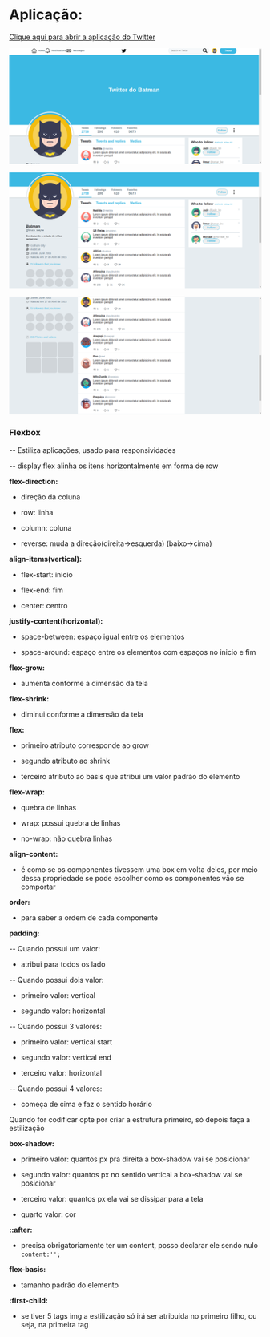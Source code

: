 # Aplicação:

<a href="https://jessica-twitter-clone.netlify.app" target="_blank" >Clique aqui para abrir a aplicação do Twitter</a>

![Print1](./images/print1.png)

![Print2](./images/print2.png)

![Print3](./images/print3.png)

### **Flexbox**

-- Estiliza aplicações, usado para responsividades

-- display flex alinha os itens horizontalmente em forma de row

**flex-direction:**

- direção da coluna 

- row: linha

- column: coluna

- reverse: muda a direção(direita->esquerda) (baixo->cima)

**align-items(vertical):**

- flex-start: inicio

- flex-end: fim

- center: centro

**justify-content(horizontal):**

- space-between: espaço igual entre os elementos

- space-around: espaço entre os elementos com espaços no inicio e fim

**flex-grow:**

- aumenta conforme a dimensão da tela

**flex-shrink:**

- diminui conforme a dimensão da tela

**flex:**

- primeiro atributo corresponde ao grow

- segundo atributo ao shrink

- terceiro atributo ao basis que atribui um valor padrão do elemento

**flex-wrap:**

- quebra de linhas

- wrap: possui quebra de linhas

- no-wrap: não quebra linhas

**align-content:**

- é como se os componentes tivessem uma box em volta deles, por meio dessa propriedade se pode escolher como os componentes vão se comportar

**order:**

- para saber a ordem de cada componente

**padding:**

-- Quando possui um valor:

- atribui para todos os lado

-- Quando possui dois valor:

- primeiro valor: vertical

- segundo valor: horizontal

-- Quando possui 3 valores:

- primeiro valor: vertical start

- segundo valor: vertical end

- terceiro valor: horizontal

-- Quando possui 4 valores:

- começa de cima e faz o sentido horário

Quando for codificar opte por criar a estrutura primeiro, só depois faça a estilização

**box-shadow:**

- primeiro valor: quantos px pra direita a box-shadow vai se posicionar

- segundo valor: quantos px no sentido vertical a box-shadow vai se posicionar

- terceiro valor: quantos px ela vai se dissipar para a tela

- quarto valor: cor

**::after:**

- precisa obrigatoriamente ter um content, posso declarar ele sendo nulo `content:'';`

**flex-basis:**

- tamanho padrão do elemento

**:first-child:**

- se tiver 5 tags img a estilização só irá ser atribuida no primeiro filho, ou seja, na primeira tag
